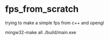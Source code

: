 # fps_from_scratch
 trying to make a simple fps from c++ and opengl

mingw32-make all
./build/main.exe